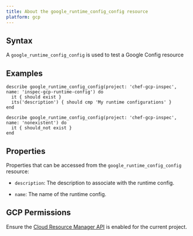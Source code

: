 ```yaml
---
title: About the google_runtime_config_config resource
platform: gcp
---
```


## Syntax
A `google_runtime_config_config` is used to test a Google Config resource

## Examples
```
describe google_runtime_config_config(project: 'chef-gcp-inspec', name: 'inspec-gcp-runtime-config') do
  it { should exist }
  its('description') { should cmp 'My runtime configurations' }
end

describe google_runtime_config_config(project: 'chef-gcp-inspec', name: 'nonexistent') do
  it { should_not exist }
end
```

## Properties
Properties that can be accessed from the `google_runtime_config_config` resource:


  * `description`: The description to associate with the runtime config.

  * `name`: The name of the runtime config.


## GCP Permissions

Ensure the [Cloud Resource Manager API](https://console.cloud.google.com/apis/library/cloudresourcemanager.googleapis.com/) is enabled for the current project.
